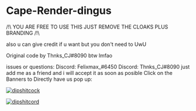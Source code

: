# Cape-Render-dingus
/!\ YOU ARE FREE TO USE THIS JUST REMOVE THE CLOAKS PLUS BRANDING /!\

also u can give credit if u want but you don't need to UwU 

Original code by Thnks_CJ#8090 btw lmfao 

issues or questions: 
Discord: Felixmax_#6450 
Discord: Thnks_CJ#8090 
just add me as a friend and i will accept it as soon as posible 
Click on the Banners to Directly have us pop up:

[![dipshitcock](https://discord.c99.nl/widget/theme-3/824728027010170962.png)](https://discord.com/users/824728027010170962)

[![dipshitcord](https://discord.c99.nl/widget/theme-3/644210317861191680.png)](https://discord.com/users/644210317861191680)
